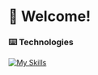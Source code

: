 # 👋 Welcome!

### ⌨️ Technologies
[![My Skills](https://skillicons.dev/icons?i=js,vscode,ts,html,css,yarn,npm)](https://skillicons.dev)
